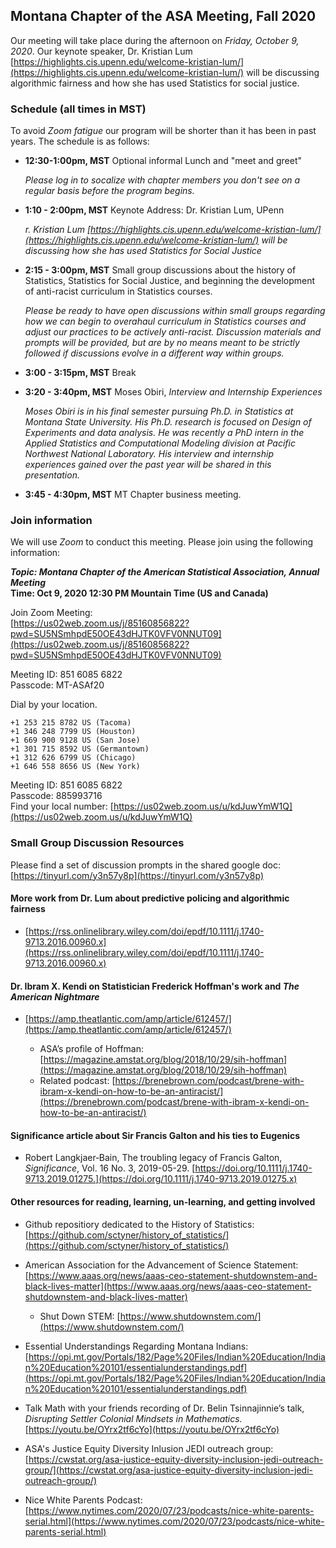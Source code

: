 ## Montana Chapter of the ASA Meeting, Fall 2020

Our meeting will take place during the afternoon on _Friday, October 9, 2020_. Our keynote speaker, Dr. Kristian Lum [https://highlights.cis.upenn.edu/welcome-kristian-lum/](https://highlights.cis.upenn.edu/welcome-kristian-lum/) will be discussing algorithmic fairness and how she has used Statistics for social justice. 

### Schedule (all times in MST)

To avoid _Zoom fatigue_ our program will be shorter than it has been in past years. The schedule is as follows: 

- __12:30-1:00pm, MST__ Optional informal Lunch and "meet and greet"    

    _Please log in to socalize with chapter members you don't see on a regular basis before the program begins._ 

- __1:10 - 2:00pm, MST__ Keynote Address: Dr. Kristian Lum, UPenn

    _r. Kristian Lum [https://highlights.cis.upenn.edu/welcome-kristian-lum/](https://highlights.cis.upenn.edu/welcome-kristian-lum/) will be discussing how she has used Statistics for Social Justice_ 

- __2:15 - 3:00pm, MST__ Small group discussions about the history of Statistics, Statistics for Social Justice, and beginning the development of anti-racist curriculum in Statistics courses.  

    _Please be ready to have open discussions within small groups regarding how we can begin to overahaul curriculum in Statistics courses and adjust our practices to be actively anti-racist. Discussion materials and prompts will be provided, but are by no means meant to be strictly followed if discussions evolve in a different way within groups._

- __3:00 - 3:15pm, MST__ Break 
- __3:20 - 3:40pm, MST__ Moses Obiri, _Interview and Internship Experiences_

    _Moses Obiri is in his final semester pursuing Ph.D. in Statistics at Montana State University. His Ph.D. research is focused on Design of Experiments and data analysis. He was recently a PhD intern in the Applied Statistics and Computational Modeling division at Pacific Northwest National Laboratory. His interview and internship experiences gained over the past year will be shared in this presentation._ 

- __3:45 - 4:30pm, MST__ MT Chapter business meeting.

### Join information 

We will use _Zoom_ to conduct this meeting. Please join using the following information: 

___Topic: Montana Chapter of the American Statistical Association, Annual Meeting___   
__Time: Oct 9, 2020 12:30 PM Mountain Time (US and Canada)__

Join Zoom Meeting:    
[https://us02web.zoom.us/j/85160856822?pwd=SU5NSmhpdE50OE43dHJTK0VFV0NNUT09](https://us02web.zoom.us/j/85160856822?pwd=SU5NSmhpdE50OE43dHJTK0VFV0NNUT09)

Meeting ID: 851 6085 6822   
Passcode: MT-ASAf20

Dial by your location.   

    +1 253 215 8782 US (Tacoma)
    +1 346 248 7799 US (Houston)
    +1 669 900 9128 US (San Jose)
    +1 301 715 8592 US (Germantown)
    +1 312 626 6799 US (Chicago)
    +1 646 558 8656 US (New York)
    
Meeting ID: 851 6085 6822   
Passcode: 885993716   
Find your local number: [https://us02web.zoom.us/u/kdJuwYmW1Q](https://us02web.zoom.us/u/kdJuwYmW1Q)

### Small Group Discussion Resources

Please find a set of discussion prompts in the shared google doc: [https://tinyurl.com/y3n57y8p](https://tinyurl.com/y3n57y8p)

#### More work from Dr. Lum about predictive policing and algorithmic fairness

- [https://rss.onlinelibrary.wiley.com/doi/epdf/10.1111/j.1740-9713.2016.00960.x](https://rss.onlinelibrary.wiley.com/doi/epdf/10.1111/j.1740-9713.2016.00960.x)

#### Dr. Ibram X. Kendi on Statistician Frederick Hoffman's work and _The American Nightmare_

- [https://amp.theatlantic.com/amp/article/612457/](https://amp.theatlantic.com/amp/article/612457/)

    - ASA’s profile of Hoffman: [https://magazine.amstat.org/blog/2018/10/29/sih-hoffman](https://magazine.amstat.org/blog/2018/10/29/sih-hoffman)  
    - Related podcast: [https://brenebrown.com/podcast/brene-with-ibram-x-kendi-on-how-to-be-an-antiracist/](https://brenebrown.com/podcast/brene-with-ibram-x-kendi-on-how-to-be-an-antiracist/)
    
#### Significance article about Sir Francis Galton and his ties to Eugenics

- Robert Langkjaer‐Bain, The troubling legacy of Francis Galton, _Significance_, Vol. 16 No. 3, 2019-05-29.  [https://doi.org/10.1111/j.1740-9713.2019.01275.](https://doi.org/10.1111/j.1740-9713.2019.01275.x)


#### Other resources for reading, learning, un-learning, and getting involved 

- Github repositiory dedicated to the History of Statistics: [https://github.com/sctyner/history_of_statistics/](https://github.com/sctyner/history_of_statistics/)
- American Association for the Advancement of Science Statement: [https://www.aaas.org/news/aaas-ceo-statement-shutdownstem-and-black-lives-matter](https://www.aaas.org/news/aaas-ceo-statement-shutdownstem-and-black-lives-matter)

    - Shut Down STEM: [https://www.shutdownstem.com/](https://www.shutdownstem.com/)

- Essential Understandings Regarding Montana Indians: [https://opi.mt.gov/Portals/182/Page%20Files/Indian%20Education/Indian%20Education%20101/essentialunderstandings.pdf](https://opi.mt.gov/Portals/182/Page%20Files/Indian%20Education/Indian%20Education%20101/essentialunderstandings.pdf)
- Talk Math with your friends recording of Dr. Belin Tsinnajinnie’s talk, _Disrupting Settler Colonial Mindsets in Mathematics._ [https://youtu.be/OYrx2tf6cYo](https://youtu.be/OYrx2tf6cYo)
- ASA's Justice Equity Diversity Inlusion JEDI outreach group: [https://cwstat.org/asa-justice-equity-diversity-inclusion-jedi-outreach-group/](https://cwstat.org/asa-justice-equity-diversity-inclusion-jedi-outreach-group/)
- Nice White Parents Podcast: [https://www.nytimes.com/2020/07/23/podcasts/nice-white-parents-serial.html](https://www.nytimes.com/2020/07/23/podcasts/nice-white-parents-serial.html)



